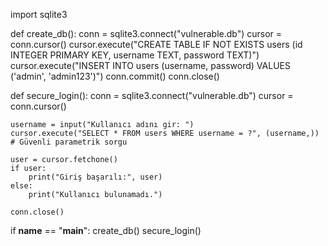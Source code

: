 import sqlite3

def create_db():
    conn = sqlite3.connect("vulnerable.db")
    cursor = conn.cursor()
    cursor.execute("CREATE TABLE IF NOT EXISTS users (id INTEGER PRIMARY KEY, username TEXT, password TEXT)")
    cursor.execute("INSERT INTO users (username, password) VALUES ('admin', 'admin123')")
    conn.commit()
    conn.close()

def secure_login():
    conn = sqlite3.connect("vulnerable.db")
    cursor = conn.cursor()
    
    username = input("Kullanıcı adını gir: ")
    cursor.execute("SELECT * FROM users WHERE username = ?", (username,))  # Güvenli parametrik sorgu
    
    user = cursor.fetchone()
    if user:
        print("Giriş başarılı:", user)
    else:
        print("Kullanıcı bulunamadı.")
    
    conn.close()

if __name__ == "__main__":
    create_db()
    secure_login()

